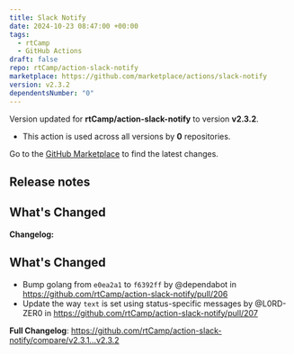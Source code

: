 ```yaml
---
title: Slack Notify
date: 2024-10-23 08:47:00 +00:00
tags:
  - rtCamp
  - GitHub Actions
draft: false
repo: rtCamp/action-slack-notify
marketplace: https://github.com/marketplace/actions/slack-notify
version: v2.3.2
dependentsNumber: "0"
---
```



Version updated for **rtCamp/action-slack-notify** to version **v2.3.2**.
- This action is used across all versions by **0** repositories.

Go to the [GitHub Marketplace](https://github.com/marketplace/actions/slack-notify) to find the latest changes.

## Release notes

## What's Changed

**Changelog:**


## What's Changed
* Bump golang from `e0ea2a1` to `f6392ff` by @dependabot in https://github.com/rtCamp/action-slack-notify/pull/206
* Update the way `text` is set using status-specific messages by @L0RD-ZER0 in https://github.com/rtCamp/action-slack-notify/pull/207


**Full Changelog**: https://github.com/rtCamp/action-slack-notify/compare/v2.3.1...v2.3.2
